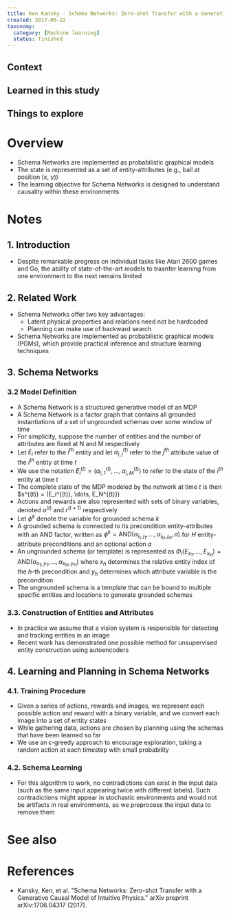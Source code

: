```yaml
---
title: Ken Kansky - Schema Networks: Zero-shot Transfer with a Generative Causal Model of Intuitive Physics (2017)
created: 2017-06-22
taxonomy:
  category: [Machine learning]
  status: finished
---
```


## Context

## Learned in this study

## Things to explore

# Overview
* Schema Networks are implemented as probabilistic graphical models
* The state is represented as a set of entity-attributes (e.g., ball at position (x, y))
* The learning objective for Schema Networks is designed to understand causality within these environments

# Notes
## 1. Introduction
* Despite remarkable progress on individual tasks like Atari 2600 games and Go, the ability of state-of-the-art models to trasnfer learning from one environment to the next remains limited

## 2. Related Work
* Schema Networks offer two key advantages:
	* Latent physical properties and relations need not be hardcoded
	* Planning can make use of backward search
* Schema Networks are implemented as probabilistic graphical models (PGMs), which provide practical inference and structure learning techniques

## 3. Schema Networks
### 3.2 Model Definition
* A Schema Network is a structured generative model of an MDP
* A Schema Network is a factor graph that contains all grounded instantiations of a set of ungrounded schemas over some window of time
* For simplicity, suppose the number of entities and the number of attributes are fixed at N and M respectively
* Let $E_i$ refer to the $i^{th}$ entity and let $\alpha_{i,j}^{(t)}$ refer to the $j^{th}$ attribute value of the $i^{th}$ entity at time $t$
* We use the notation $E_i^{(t)} = (\alpha_{i,1}^{(t)}, \dots, \alpha_{i,M}^{(t)})$ to refer to the state of the $i^{th}$ entity at time $t$
* The complete state of the MDP modeled by the network at time $t$ is then $s^{(t)} = (E_i^{(t)}, \dots, E_N^{(t)})
* Actions and rewards are also represented with sets of binary variables, denoted $a^{(t)}$ and $r^{(t+1)}$ respectively
* Let $\phi^k$ denote the variable for grounded schema $k$
* A grounded schema is connected to its precondition entity-attributes with an AND factor, written as $\phi^k = \text{AND}(\alpha_{i_1,j_1}, \dots, \alpha_{i_H,j_H}, a)$ for $H$ entity-attribute preconditions and an optional action $a$
* An ungrounded schema (or template) is represented as $\Phi_l(E_{x_1}, \dots, E_{x_H}) = \text{AND}(\alpha_{x_1,y_1}, \dots, \alpha_{x_H,y_H})$ where $x_h$ determines the relative entity index of the $h$-th precondition and $y_h$ determines which attribute variable is the precondition
* The ungrounded schema is a template that can be bound to multiple specific entities and locations to generate grounded schemas

### 3.3. Construction of Entities and Attributes
* In practice we assume that a vision system is responsible for detecting and tracking entities in an image
* Recent work has demonstrated one possible method for unsupervised entity construction using autoencoders

## 4. Learning and Planning in Schema Networks
### 4.1. Training Procedure
* Given a series of actions, rewards and images, we represent each possible action and reward with a binary variable, and we convert each image into a set of entity states
* While gathering data, actions are chosen by planning using the schemas that have been learned so far
* We use an $\epsilon$-greedy approach to encourage exploration, taking a random action at each timestep with small probability

### 4.2. Schema Learning
* For this algorithm to work, no contradictions can exist in the input data (such as the same input appearing twice with different labels). Such contradictions might appear in stochastic environments and would not be artifacts in real environments, so we preprocess the input data to remove them

# See also

# References
* Kansky, Ken, et al. "Schema Networks: Zero-shot Transfer with a Generative Causal Model of Intuitive Physics." arXiv preprint arXiv:1706.04317 (2017).
